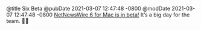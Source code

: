 @title Six Beta
@pubDate 2021-03-07 12:47:48 -0800
@modDate 2021-03-07 12:47:48 -0800
[NetNewsWire 6 for Mac is in beta!](https://nnw.ranchero.com/2021/03/07/netnewswire-b-for.html) It’s a big day for the team. 🐥🚀
